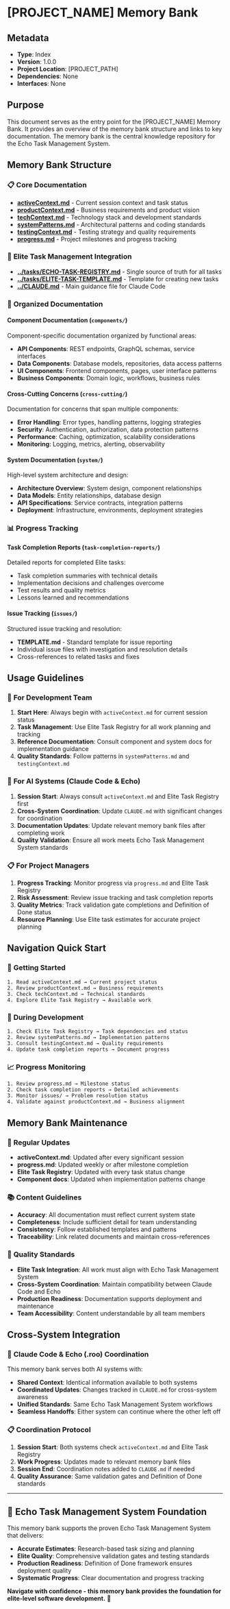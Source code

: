 # [PROJECT_NAME] Memory Bank

## Metadata
- **Type**: Index
- **Version**: 1.0.0
- **Project Location**: [PROJECT_PATH]
- **Dependencies**: None
- **Interfaces**: None

## Purpose

This document serves as the entry point for the [PROJECT_NAME] Memory Bank. It provides an overview of the memory bank structure and links to key documentation. The memory bank is the central knowledge repository for the Echo Task Management System.

## Memory Bank Structure

### 📋 **Core Documentation**
- **[activeContext.md](activeContext.md)** - Current session context and task status
- **[productContext.md](productContext.md)** - Business requirements and product vision
- **[techContext.md](techContext.md)** - Technology stack and development standards
- **[systemPatterns.md](systemPatterns.md)** - Architectural patterns and coding standards
- **[testingContext.md](testingContext.md)** - Testing strategy and quality requirements
- **[progress.md](progress.md)** - Project milestones and progress tracking

### 🎯 **Elite Task Management Integration**
- **[../tasks/ECHO-TASK-REGISTRY.md](../tasks/ECHO-TASK-REGISTRY.md)** - Single source of truth for all tasks
- **[../tasks/ELITE-TASK-TEMPLATE.md](../tasks/ELITE-TASK-TEMPLATE.md)** - Template for creating new tasks
- **[../CLAUDE.md](../CLAUDE.md)** - Main guidance file for Claude Code

### 📁 **Organized Documentation**

#### Component Documentation (`components/`)
Component-specific documentation organized by functional areas:
- **API Components**: REST endpoints, GraphQL schemas, service interfaces
- **Data Components**: Database models, repositories, data access patterns
- **UI Components**: Frontend components, pages, user interface patterns
- **Business Components**: Domain logic, workflows, business rules

#### Cross-Cutting Concerns (`cross-cutting/`)
Documentation for concerns that span multiple components:
- **Error Handling**: Error types, handling patterns, logging strategies
- **Security**: Authentication, authorization, data protection patterns
- **Performance**: Caching, optimization, scalability considerations
- **Monitoring**: Logging, metrics, alerting, observability

#### System Documentation (`system/`)
High-level system architecture and design:
- **Architecture Overview**: System design, component relationships
- **Data Models**: Entity relationships, database design
- **API Specifications**: Service contracts, integration patterns
- **Deployment**: Infrastructure, environments, deployment strategies

### 📊 **Progress Tracking**

#### Task Completion Reports (`task-completion-reports/`)
Detailed reports for completed Elite tasks:
- Task completion summaries with technical details
- Implementation decisions and challenges overcome
- Test results and quality metrics
- Lessons learned and recommendations

#### Issue Tracking (`issues/`)
Structured issue tracking and resolution:
- **TEMPLATE.md** - Standard template for issue reporting
- Individual issue files with investigation and resolution details
- Cross-references to related tasks and fixes

## Usage Guidelines

### 🎯 **For Development Team**
1. **Start Here**: Always begin with `activeContext.md` for current session status
2. **Task Management**: Use Elite Task Registry for all work planning and tracking
3. **Reference Documentation**: Consult component and system docs for implementation guidance
4. **Quality Standards**: Follow patterns in `systemPatterns.md` and `testingContext.md`

### 🤖 **For AI Systems (Claude Code & Echo)**
1. **Session Start**: Always consult `activeContext.md` and Elite Task Registry first
2. **Cross-System Coordination**: Update `CLAUDE.md` with significant changes for coordination
3. **Documentation Updates**: Update relevant memory bank files after completing work
4. **Quality Validation**: Ensure all work meets Echo Task Management System standards

### 📋 **For Project Managers**
1. **Progress Tracking**: Monitor progress via `progress.md` and Elite Task Registry
2. **Risk Assessment**: Review issue tracking and task completion reports
3. **Quality Metrics**: Track validation gate completions and Definition of Done status
4. **Resource Planning**: Use Elite task estimates for accurate project planning

## Navigation Quick Start

### 🚀 **Getting Started**
```
1. Read activeContext.md → Current project status
2. Review productContext.md → Business requirements  
3. Check techContext.md → Technical standards
4. Explore Elite Task Registry → Available work
```

### 🔧 **During Development**
```
1. Check Elite Task Registry → Task dependencies and status
2. Review systemPatterns.md → Implementation patterns
3. Consult testingContext.md → Quality requirements
4. Update task completion reports → Document progress
```

### 📈 **Progress Monitoring**
```
1. Review progress.md → Milestone status
2. Check task completion reports → Detailed achievements
3. Monitor issues/ → Problem resolution status
4. Validate against productContext.md → Business alignment
```

## Memory Bank Maintenance

### 🔄 **Regular Updates**
- **activeContext.md**: Updated after every significant session
- **progress.md**: Updated weekly or after milestone completion
- **Elite Task Registry**: Updated with every task status change
- **Component docs**: Updated when implementation patterns change

### 📚 **Content Guidelines**
- **Accuracy**: All documentation must reflect current system state
- **Completeness**: Include sufficient detail for team understanding
- **Consistency**: Follow established templates and patterns
- **Traceability**: Link related documents and maintain cross-references

### 🎯 **Quality Standards**
- **Elite Task Integration**: All work must align with Echo Task Management System
- **Cross-System Coordination**: Maintain compatibility between Claude Code and Echo
- **Production Readiness**: Documentation supports deployment and maintenance
- **Team Accessibility**: Content understandable by all team members

## Cross-System Integration

### 🤝 **Claude Code & Echo (.roo) Coordination**
This memory bank serves both AI systems with:
- **Shared Context**: Identical information available to both systems
- **Coordinated Updates**: Changes tracked in `CLAUDE.md` for cross-system awareness
- **Unified Standards**: Same Echo Task Management System workflows
- **Seamless Handoffs**: Either system can continue where the other left off

### 📋 **Coordination Protocol**
1. **Session Start**: Both systems check `activeContext.md` and Elite Task Registry
2. **Work Progress**: Updates made to relevant memory bank files
3. **Session End**: Coordination notes added to `CLAUDE.md` if needed
4. **Quality Assurance**: Same validation gates and Definition of Done standards

---

## 🎯 Echo Task Management System Foundation

This memory bank supports the proven Echo Task Management System that delivers:
- **Accurate Estimates**: Research-based task sizing and planning
- **Elite Quality**: Comprehensive validation gates and testing standards
- **Production Readiness**: Definition of Done framework ensures deployment quality
- **Systematic Progress**: Clear documentation and progress tracking

**Navigate with confidence - this memory bank provides the foundation for elite-level software development.** 🚀